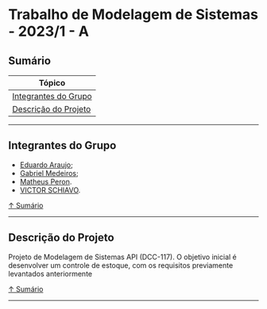 # Trabalho de Modelagem de Sistemas - 2023/1 - A

## Sumário

| Tópico                                                |
| ----------------------------------------------------- |
| [Integrantes do Grupo](#integrantes-do-grupo)         |
| [Descrição do Projeto](#descrição-do-projeto)         |


---

## Integrantes do Grupo

- [Eduardo Araujo](https://github.com/eduardonascimentojf);
- [Gabriel Medeiros](https://github.com/gabmm);
- [Matheus Peron](https://github.com/MatheusPeronRC).
- [VICTOR SCHIAVO](https://github.com/Schhiavo).

[↑ Sumário](#sumário)

---

## Descrição do Projeto

Projeto de Modelagem de Sistemas API (DCC-117).
O objetivo inicial é desenvolver um controle de estoque, com os requisitos previamente levantados anteriormente

[↑ Sumário](#sumário)

---
